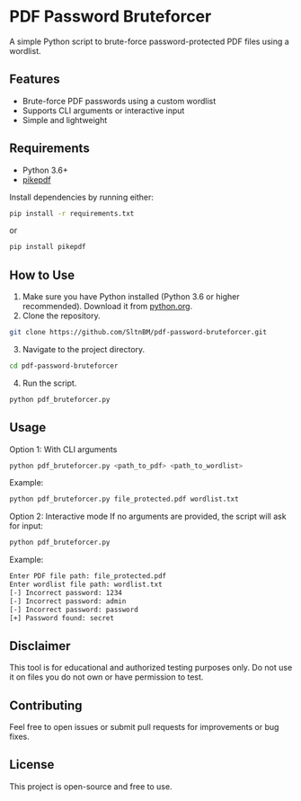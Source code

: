 # PDF Password Bruteforcer
A simple Python script to brute-force password-protected PDF files using a wordlist.  

## Features
- Brute-force PDF passwords using a custom wordlist
- Supports CLI arguments or interactive input
- Simple and lightweight

## Requirements
- Python 3.6+
- [pikepdf](https://pypi.org/project/pikepdf/)

Install dependencies  by running either:
```bash
pip install -r requirements.txt
```

or

```bash
pip install pikepdf
```

## How to Use
1. Make sure you have Python installed (Python 3.6 or higher recommended). Download it from [python.org](https://www.python.org/downloads/).  
2. Clone the repository.
```bash
git clone https://github.com/SltnBM/pdf-password-bruteforcer.git
```
3. Navigate to the project directory.
```bash
cd pdf-password-bruteforcer
```
4. Run the script.
```bash
python pdf_bruteforcer.py
```

## Usage
Option 1: With CLI arguments
```bash
python pdf_bruteforcer.py <path_to_pdf> <path_to_wordlist>
```
Example:
```bash
python pdf_bruteforcer.py file_protected.pdf wordlist.txt
```

Option 2: Interactive mode
If no arguments are provided, the script will ask for input:
```bash
python pdf_bruteforcer.py
```
Example:
```bash
Enter PDF file path: file_protected.pdf
Enter wordlist file path: wordlist.txt
[-] Incorrect password: 1234
[-] Incorrect password: admin
[-] Incorrect password: password
[+] Password found: secret
```

## Disclaimer
This tool is for educational and authorized testing purposes only.
Do not use it on files you do not own or have permission to test.

## Contributing
Feel free to open issues or submit pull requests for improvements or bug fixes.

## License
This project is open-source and free to use.